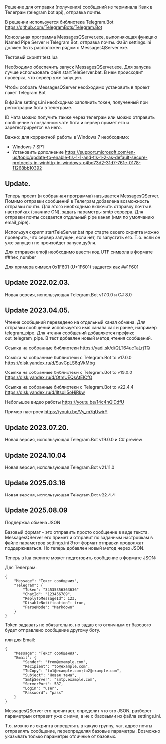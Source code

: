 Решение для отправки (получения) сообщений из терминала Квик в Телеграм (telegram bot api), отправка почты.

В решении используется библиотека Telegram.Bot https://github.com/TelegramBots/Telegram.Bot 

Консольная программа MessagesQServer.exe, выполняющая функцию Named Pipe Server и Telegram Bot, отправка почты.
Файл settings.ini должен быть расположен рядом с MessagesQServer.exe.

Тестовый скрипт test.lua

Необходимо обеспечить запуск MessagesQServer.exe.
Для запуска лучше использовать файл startTeleServer.bat. В нем происходит проверка, что сервер уже запущен.

Чтобы собрать MessagesQServer необходимо установить в проект пакет Telegram.Bot

В файле settings.ini необходимо заполнить токен, полученный при регистрации бота в телеграме.

ID Чата можно получить также через телеграм или можно отправить сообщение в созданном чате бота и сервер примет его и зарегестрируется на него.

Важно: для корректной работы в Windows 7 необходимо:
- Windows 7 SP1
- Установить дополнение https://support.microsoft.com/en-us/topic/update-to-enable-tls-1-1-and-tls-1-2-as-default-secure-protocols-in-winhttp-in-windows-c4bd73d2-31d7-761e-0178-11268bb10392

## Update.
Теперь проект (и собранная программа) называется MessagesQServer.
Помимо отправки сообщений в Телеграм добавлена возможность отправки почты.
Для этого необходимо включить отправку почты в настройках (значние ON), задать параметры smtp сервера.
Для отправки почты создается отдельный pipe канал (имя по умолчанию email_pipe).

Используя скрипт startTeleServer.bat при старте своего скрипта можно проверить, что сервер запущен, если нет, то запустить его.
Т.о. если он уже запущен не произойдет запуск дубля.

Для отправки emoji необходимо ввести код UTF символа в формате ##hex_number

Для примера символ 0x1F601 (U+1F601) задается как ##1F601

## Update 2022.02.03.
Новая версия, использующая Telegram.Bot v17.0.0 и C# 8.0

## Update 2023.04.05.
Чтение сообщений переведено на отдельный канал обмена. Для отправки сообщений используется имя канала как и ранее, например telegram_pipe.
Для чтения сообщений добавляется префикс out_telegram_pipe. В тест добавлен новый метод чтения сообщений.

Ссылка на собранные библиотеки https://yadi.sk/d/QLT64ucTaLrjTQ

Ссылка на собранные библиотеки с Telegram.Bot to v17.0.0 https://disk.yandex.ru/d/SuvCpLS6qVkMbg

Ссылка на собранные библиотеки с Telegram.Bot to v19.0.0 https://disk.yandex.ru/d/OtmUEQsAtEICfQ

Ссылка на собранные библиотеки с Telegram.Bot to v22.4.4 https://disk.yandex.ru/d/IltsoiI5oHjRkw

Небольшое видео работы
https://youtu.be/14c4nQiDdfU

Пример настроек
https://youtu.be/Vy_m7qUwirY

## Update 2023.07.20.
Новая версия, использующая Telegram.Bot v19.0.0 и C# preview

## Update 2024.10.04
Новая версия, использующая Telegram.Bot v21.11.0

## Update 2025.03.16
Новая версия, использующая Telegram.Bot v22.4.4

## Update 2025.08.09
Поддержка обмена JSON

Базовый формат - это отправить просто сообщение в виде текста. MessagesQServer его примет и отправит по заданным настройкам в файле параметров settings.ini
Этот формат отправки продолжат поддерживаться. Но теперь добавлен новый метод через JSON.

Теперь в lua скрипте может подготовить сообщение в формате JSON:

Для Телеграм:

    {
        "Message": "Текст сообщения",
        "Telegram": {
            "Token": "34535356363636"
            "ChatId": "123456789",
            "ReplyToMessageId": 123,
            "DisableNotification": true,
            "ParseMode": "Markdown"
        }
    }

Token задавать не обязательно, но задав его отличным от базового будет отправлено сообщение другому боту.

или для Email:

    {
        "Message": "Текст сообщения",
        "Email": {
            "Sender": "from@example.com",
            "Recipient": "to@example.com",
            "ToCopy": "to1@example.com;to2@example.com",
            "Subject": "Новая тема",
            "SmtpServer": "smtp.example.com",
            "ServerPort": 587,
            "Login": "user",
            "Password": "pass"
        }
    }

MessagesQServer его прочитает, определит что это JSON, разберет параметрыи отправит уже с ними, а не с базовыми из файла settings.ini.

Т.о. можно из скрипта определять в какую группу, чат, адрес почты отправлять сообщение, переопределяя базовые параметры.
Возможно указывать только параметры отличные от базовых.